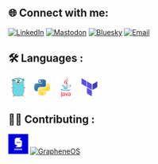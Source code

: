 ## 🌐 Connect with me:
[![LinkedIn](https://custom-icon-badges.demolab.com/badge/LinkedIn-blue?style=for-the-badge&logo=linkedin-white&logoColor=white)](https://www.linkedin.com/in/oalizada/)
[![Mastodon](https://img.shields.io/badge/-Mastodon-6364FF?style=for-the-badge&logo=mastodon&logoColor=white)](https://mastodon.world/@oktant)
[![Bluesky](https://img.shields.io/badge/-Bluesky-0285FF?style=for-the-badge&logo=bluesky&logoColor=white)](https://bsky.app/profile/oktant.bsky.social)
[![Email](https://img.shields.io/badge/-Email-D14836?style=for-the-badge&logo=gmail&logoColor=white)](mailto:dev@alizada.net)



## :hammer_and_wrench: Languages :
<div>
<img src="https://github.com/devicons/devicon/blob/master/icons/go/go-original.svg" title="Go" alt="Go" width="40" height="40"/>&nbsp;
<img src="https://github.com/devicons/devicon/blob/master/icons/python/python-original.svg" title="Python" alt="Python" width="40" height="40"/>&nbsp;
<img src="https://github.com/devicons/devicon/blob/master/icons/java/java-original-wordmark.svg" title="Java" alt="Java" width="40" height="40"/>&nbsp;
<img src="https://github.com/devicons/devicon/blob/master/icons/terraform/terraform-original.svg" title="Terraform" alt="Terraform" width="40" height="40"/>&nbsp;
</div>

## 👨‍💻 Contributing :
<div>
<a href="https://sekretess.io"><img src="https://raw.githubusercontent.com/oktant/oktant/main/sekretess_logo.jpg" title="Sekretess" alt="Sekretess" width="40" height="40"/></a>
<a href="https://grapheneos.org"><img src="https://github.com/user-attachments/assets/385c5486-df83-4224-a3ea-c49d5b6b571d" title="GrapheneOS" alt="GrapheneOS" width="40" height="40"/></a>
</div>
